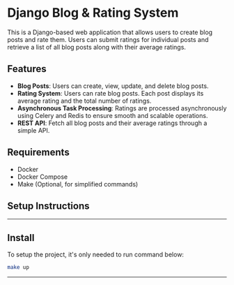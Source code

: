 # Django Blog & Rating System

This is a Django-based web application that allows users to create blog posts and rate them. Users can submit ratings for individual posts and retrieve a list of all blog posts along with their average ratings.

## Features

- **Blog Posts**: Users can create, view, update, and delete blog posts.
- **Rating System**: Users can rate blog posts. Each post displays its average rating and the total number of ratings.
- **Asynchronous Task Processing**: Ratings are processed asynchronously using Celery and Redis to ensure smooth and scalable operations.
- **REST API**: Fetch all blog posts and their average ratings through a simple API.

## Requirements

- Docker
- Docker Compose
- Make (Optional, for simplified commands)

## Setup Instructions

---

## Install

To setup the project, it's only needed to run command below:

```bash
make up
```

---

